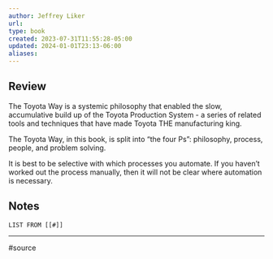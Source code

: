 ```yaml
---
author: Jeffrey Liker
url: 
type: book
created: 2023-07-31T11:55:28-05:00
updated: 2024-01-01T23:13-06:00
aliases: 
---
```

## Review
The Toyota Way is a systemic philosophy that enabled the slow, accumulative build up of the Toyota Production System - a series of related tools and techniques that have made Toyota THE manufacturing king.

The Toyota Way, in this book, is split into “the four Ps”: philosophy, process, people, and problem solving.

It is best to be selective with which processes you automate. If you haven’t worked out the process manually, then it will not be clear where automation is necessary.

## Notes
```dataview
LIST FROM [[#]]
```

---
#source 